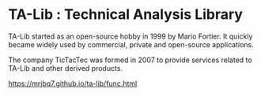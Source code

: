 # TA-Lib : Technical Analysis Library

TA-Lib started as an open-source hobby in 1999 by Mario Fortier.  It quickly became widely used by commercial, private and open-source applications.

The company TicTacTec was formed in 2007 to provide services related to TA-Lib and other derived products.

https://mrjbq7.github.io/ta-lib/func.html
